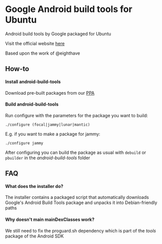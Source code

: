 Google Android build tools for Ubuntu
=====================

Android build tools by Google packaged for Ubuntu

Visit the official website [here](http://mfonville.github.io/android-build-tools)

Based upon the work of @eighthave

## How-to
#### Install android-build-tools
Download pre-built packages from our [PPA](https://launchpad.net/~maarten-fonville/+archive/ubuntu/android-build-tools)

#### Build android-build-tools
Run configure with the parameters for the package you want to build:
```
./configure (focal|jammy|lunar|mantic)
```
E.g. if you want to make a package for jammy:
```
./configure jammy
```
After configuring you can build the package as usual with `debuild` or `pbuilder` in the *android-build-tools* folder

## FAQ
#### What does the installer do?
The installer contains a packaged script that automatically downloads Google's Android Build Tools package and unpacks it into Debian-friendly paths

#### Why doesn't main mainDexClasses work?
We still need to fix the proguard.sh dependency which is part of the *tools* package of the Android SDK
